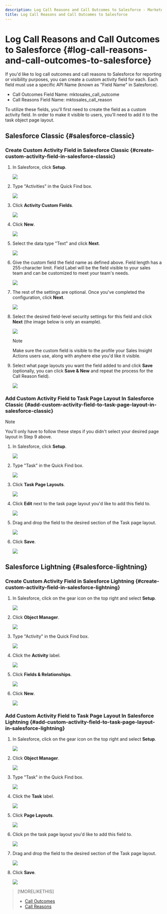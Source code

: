 ```yaml
---
description: Log Call Reasons and Call Outcomes to Salesforce - Marketo Docs - Product Documentation
title: Log Call Reasons and Call Outcomes to Salesforce
---
```

# Log Call Reasons and Call Outcomes to Salesforce {#log-call-reasons-and-call-outcomes-to-salesforce}

If you'd like to log call outcomes and call reasons to Salesforce for reporting or visibility purposes, you can create a custom activity field for each. Each field must use a specific API Name (known as "Field Name" in Salesforce).

* Call Outcomes Field Name: mktosales_call_outcome
* Call Reasons Field Name: mktosales_call_reason

To utilize these fields, you'll first need to create the field as a custom activity field. In order to make it visible to users, you'll need to add it to the task object page layout.

## Salesforce Classic {#salesforce-classic}

### Create Custom Activity Field in Salesforce Classic  {#create-custom-activity-field-in-salesforce-classic}

1. In Salesforce, click **Setup**.

   ![](assets/log-call-reasons-and-call-outcomes-to-salesforce-1.png)

1. Type "Activities" in the Quick Find box.

   ![](assets/log-call-reasons-and-call-outcomes-to-salesforce-2.png)

1. Click **Activity Custom Fields**.

   ![](assets/log-call-reasons-and-call-outcomes-to-salesforce-3.png)

1. Click **New**.

   ![](assets/log-call-reasons-and-call-outcomes-to-salesforce-4.png)

1. Select the data type "Text" and click **Next**.

   ![](assets/log-call-reasons-and-call-outcomes-to-salesforce-5.png)

1. Give the custom field the field name as defined above. Field length has a 255-character limit. Field Label will be the field visible to your sales team and can be customized to meet your team's needs.

   ![](assets/log-call-reasons-and-call-outcomes-to-salesforce-6.png)

1. The rest of the settings are optional. Once you've completed the configuration, click **Next**.

   ![](assets/log-call-reasons-and-call-outcomes-to-salesforce-7.png)

1. Select the desired field-level security settings for this field and click **Next** (the image below is only an example).

   ![](assets/log-call-reasons-and-call-outcomes-to-salesforce-8.png)

   >[!NOTE]
   >
   >Make sure the custom field is visible to the profile your Sales Insight Actions users use, along with anyhere else you'd like it visible.

1. Select what page layouts you want the field added to and click **Save** (optionally, you can click **Save & New** and repeat the process for the Call Reason field).

   ![](assets/log-call-reasons-and-call-outcomes-to-salesforce-9.png)

### Add Custom Activity Field to Task Page Layout In Salesforce Classic {#add-custom-activity-field-to-task-page-layout-in-salesforce-classic}

>[!NOTE]
>
>You'll only have to follow these steps if you didn't select your desired page layout in Step 9 above.

1. In Salesforce, click **Setup**.

   ![](assets/log-call-reasons-and-call-outcomes-to-salesforce-10.png)

1. Type "Task" in the Quick Find box.

   ![](assets/log-call-reasons-and-call-outcomes-to-salesforce-11.png)

1. Click **Task Page Layouts**.

   ![](assets/log-call-reasons-and-call-outcomes-to-salesforce-12.png)

1. Click **Edit** next to the task page layout you'd like to add this field to.

   ![](assets/log-call-reasons-and-call-outcomes-to-salesforce-13.png)

1. Drag and drop the field to the desired section of the Task page layout.

   ![](assets/log-call-reasons-and-call-outcomes-to-salesforce-14.png)

1. Click **Save**.

   ![](assets/log-call-reasons-and-call-outcomes-to-salesforce-15.png)

## Salesforce Lightning {#salesforce-lightning}

### Create Custom Activity Field in Salesforce Lightning {#create-custom-activity-field-in-salesforce-lightning}

1. In Salesforce, click on the gear icon on the top right and select **Setup**.

   ![](assets/log-call-reasons-and-call-outcomes-to-salesforce-16.png)

1. Click **Object Manager**.

   ![](assets/log-call-reasons-and-call-outcomes-to-salesforce-17.png)

1. Type "Activity" in the Quick Find box.

   ![](assets/log-call-reasons-and-call-outcomes-to-salesforce-18.png)

1. Click the **Activity** label.

   ![](assets/log-call-reasons-and-call-outcomes-to-salesforce-19.png)

1. Click **Fields & Relationships**.

   ![](assets/log-call-reasons-and-call-outcomes-to-salesforce-20.png)

1. Click **New**.

   ![](assets/log-call-reasons-and-call-outcomes-to-salesforce-21.png)

### Add Custom Activity Field to Task Page Layout In Salesforce Lightning {#add-custom-activity-field-to-task-page-layout-in-salesforce-lightning}

1. In Salesforce, click on the gear icon on the top right and select **Setup**.

   ![](assets/log-call-reasons-and-call-outcomes-to-salesforce-22.png)

1. Click **Object Manager**.

   ![](assets/log-call-reasons-and-call-outcomes-to-salesforce-23.png)

1. Type "Task" in the Quick Find box.

   ![](assets/log-call-reasons-and-call-outcomes-to-salesforce-24.png)

1. Click the **Task** label.

   ![](assets/log-call-reasons-and-call-outcomes-to-salesforce-25.png)

1. Click **Page Layouts**.

   ![](assets/log-call-reasons-and-call-outcomes-to-salesforce-26.png)

1. Click pn the task page layout you'd like to add this field to.

   ![](assets/log-call-reasons-and-call-outcomes-to-salesforce-27.png)

1. Drag and drop the field to the desired section of the Task page layout.

   ![](assets/log-call-reasons-and-call-outcomes-to-salesforce-28.png)

1. Click **Save**.

   ![](assets/log-call-reasons-and-call-outcomes-to-salesforce-29.png)

>[!MORELIKETHIS]
>
>* [Call Outcomes](/help/marketo/product-docs/marketo-sales-insight/actions/phone/call-outcomes.md)
>* [Call Reasons](/help/marketo/product-docs/marketo-sales-insight/actions/phone/call-reasons.md)
